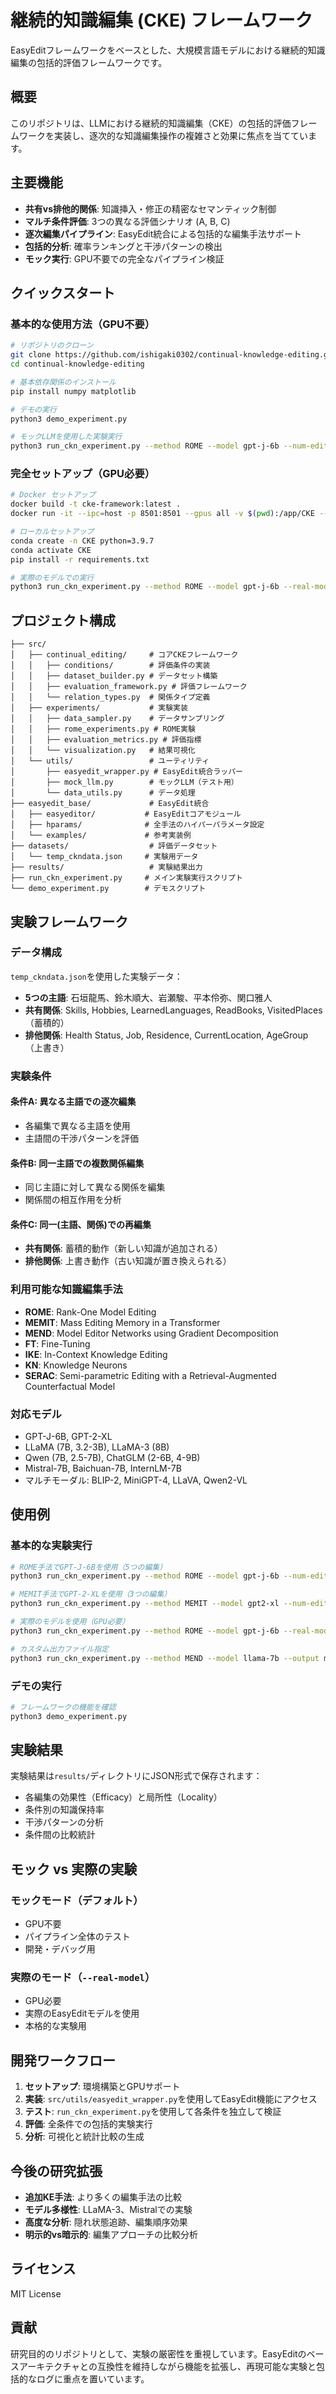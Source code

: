 # 継続的知識編集 (CKE) フレームワーク

EasyEditフレームワークをベースとした、大規模言語モデルにおける継続的知識編集の包括的評価フレームワークです。

## 概要

このリポジトリは、LLMにおける継続的知識編集（CKE）の包括的評価フレームワークを実装し、逐次的な知識編集操作の複雑さと効果に焦点を当てています。

## 主要機能

- **共有vs排他的関係**: 知識挿入・修正の精密なセマンティック制御
- **マルチ条件評価**: 3つの異なる評価シナリオ (A, B, C)
- **逐次編集パイプライン**: EasyEdit統合による包括的な編集手法サポート
- **包括的分析**: 確率ランキングと干渉パターンの検出
- **モック実行**: GPU不要での完全なパイプライン検証

## クイックスタート

### 基本的な使用方法（GPU不要）
```bash
# リポジトリのクローン
git clone https://github.com/ishigaki0302/continual-knowledge-editing.git
cd continual-knowledge-editing

# 基本依存関係のインストール
pip install numpy matplotlib

# デモの実行
python3 demo_experiment.py

# モックLLMを使用した実験実行
python3 run_ckn_experiment.py --method ROME --model gpt-j-6b --num-edits 5
```

### 完全セットアップ（GPU必要）
```bash
# Docker セットアップ
docker build -t cke-framework:latest .
docker run -it --ipc=host -p 8501:8501 --gpus all -v $(pwd):/app/CKE --name cke-container cke-framework:latest

# ローカルセットアップ
conda create -n CKE python=3.9.7
conda activate CKE
pip install -r requirements.txt

# 実際のモデルでの実行
python3 run_ckn_experiment.py --method ROME --model gpt-j-6b --real-model
```

## プロジェクト構成

```
├── src/
│   ├── continual_editing/     # コアCKEフレームワーク
│   │   ├── conditions/        # 評価条件の実装
│   │   ├── dataset_builder.py # データセット構築
│   │   ├── evaluation_framework.py # 評価フレームワーク
│   │   └── relation_types.py  # 関係タイプ定義
│   ├── experiments/           # 実験実装
│   │   ├── data_sampler.py    # データサンプリング
│   │   ├── rome_experiments.py # ROME実験
│   │   ├── evaluation_metrics.py # 評価指標
│   │   └── visualization.py   # 結果可視化
│   └── utils/                 # ユーティリティ
│       ├── easyedit_wrapper.py # EasyEdit統合ラッパー
│       ├── mock_llm.py        # モックLLM（テスト用）
│       └── data_utils.py      # データ処理
├── easyedit_base/             # EasyEdit統合
│   ├── easyeditor/           # EasyEditコアモジュール
│   ├── hparams/              # 全手法のハイパーパラメータ設定
│   └── examples/             # 参考実装例
├── datasets/                  # 評価データセット
│   └── temp_ckndata.json     # 実験用データ
├── results/                   # 実験結果出力
├── run_ckn_experiment.py     # メイン実験実行スクリプト
└── demo_experiment.py        # デモスクリプト
```

## 実験フレームワーク

### データ構成
`temp_ckndata.json`を使用した実験データ：
- **5つの主語**: 石垣龍馬、鈴木順大、岩瀬駿、平本伶弥、関口雅人
- **共有関係**: Skills, Hobbies, LearnedLanguages, ReadBooks, VisitedPlaces（蓄積的）
- **排他関係**: Health Status, Job, Residence, CurrentLocation, AgeGroup（上書き）

### 実験条件

#### 条件A: 異なる主語での逐次編集
- 各編集で異なる主語を使用
- 主語間の干渉パターンを評価

#### 条件B: 同一主語での複数関係編集  
- 同じ主語に対して異なる関係を編集
- 関係間の相互作用を分析

#### 条件C: 同一(主語、関係)での再編集
- **共有関係**: 蓄積的動作（新しい知識が追加される）
- **排他関係**: 上書き動作（古い知識が置き換えられる）

### 利用可能な知識編集手法
- **ROME**: Rank-One Model Editing
- **MEMIT**: Mass Editing Memory in a Transformer  
- **MEND**: Model Editor Networks using Gradient Decomposition
- **FT**: Fine-Tuning
- **IKE**: In-Context Knowledge Editing
- **KN**: Knowledge Neurons
- **SERAC**: Semi-parametric Editing with a Retrieval-Augmented Counterfactual Model

### 対応モデル
- GPT-J-6B, GPT-2-XL
- LLaMA (7B, 3.2-3B), LLaMA-3 (8B)
- Qwen (7B, 2.5-7B), ChatGLM (2-6B, 4-9B)
- Mistral-7B, Baichuan-7B, InternLM-7B
- マルチモーダル: BLIP-2, MiniGPT-4, LLaVA, Qwen2-VL

## 使用例

### 基本的な実験実行
```bash
# ROME手法でGPT-J-6Bを使用（5つの編集）
python3 run_ckn_experiment.py --method ROME --model gpt-j-6b --num-edits 5

# MEMIT手法でGPT-2-XLを使用（3つの編集）
python3 run_ckn_experiment.py --method MEMIT --model gpt2-xl --num-edits 3

# 実際のモデルを使用（GPU必要）
python3 run_ckn_experiment.py --method ROME --model gpt-j-6b --real-model

# カスタム出力ファイル指定
python3 run_ckn_experiment.py --method MEND --model llama-7b --output my_results.json
```

### デモの実行
```bash
# フレームワークの機能を確認
python3 demo_experiment.py
```

## 実験結果

実験結果は`results/`ディレクトリにJSON形式で保存されます：
- 各編集の効果性（Efficacy）と局所性（Locality）
- 条件別の知識保持率
- 干渉パターンの分析
- 条件間の比較統計

## モック vs 実際の実験

### モックモード（デフォルト）
- GPU不要
- パイプライン全体のテスト
- 開発・デバッグ用

### 実際のモード（`--real-model`）
- GPU必要
- 実際のEasyEditモデルを使用
- 本格的な実験用

## 開発ワークフロー

1. **セットアップ**: 環境構築とGPUサポート
2. **実装**: `src/utils/easyedit_wrapper.py`を使用してEasyEdit機能にアクセス
3. **テスト**: `run_ckn_experiment.py`を使用して各条件を独立して検証
4. **評価**: 全条件での包括的実験実行
5. **分析**: 可視化と統計比較の生成

## 今後の研究拡張

- **追加KE手法**: より多くの編集手法の比較
- **モデル多様性**: LLaMA-3、Mistralでの実験  
- **高度な分析**: 隠れ状態追跡、編集順序効果
- **明示的vs暗示的**: 編集アプローチの比較分析

## ライセンス

MIT License

## 貢献

研究目的のリポジトリとして、実験の厳密性を重視しています。EasyEditのベースアーキテクチャとの互換性を維持しながら機能を拡張し、再現可能な実験と包括的なログに重点を置いています。